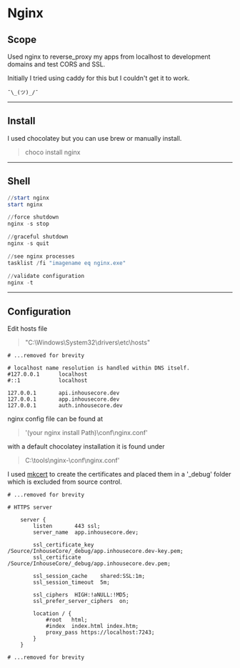 ﻿# Nginx
## Scope
Used nginx to reverse_proxy my apps from localhost to development domains and test CORS and SSL.

Initially I tried using caddy for this but I couldn't get it to work.
```
¯\_(ツ)_/¯
```
---
## Install
I used chocolatey but you can use brew or manually install.
> choco install nginx
---
## Shell
```ps1
//start nginx
start nginx

//force shutdown
nginx -s stop 

//graceful shutdown
nginx -s quit

//see nginx processes
tasklist /fi "imagename eq nginx.exe"

//validate configuration
nginx -t 
```
---
## Configuration
Edit hosts file
> "C:\Windows\System32\drivers\etc\hosts"
```
# ...removed for brevity

# localhost name resolution is handled within DNS itself.
#127.0.0.1      localhost
#::1            localhost

127.0.0.1       api.inhousecore.dev
127.0.0.1       app.inhousecore.dev
127.0.0.1       auth.inhousecore.dev
```
nginx config file can be found at
> '(your nginx install Path)\conf\nginx.conf'

with a default chocolatey installation it is found under
> C:\tools\nginx-<version>\conf\nginx.conf'

I used [mkcert]("https://github.com/FiloSottile/mkcert") to create the certificates and placed them in a '_debug' folder which is excluded from source control.
```nginx
# ...removed for brevity

# HTTPS server
    
    server {
        listen       443 ssl;
        server_name  app.inhousecore.dev;

        ssl_certificate_key  /Source/InhouseCore/_debug/app.inhousecore.dev-key.pem;
        ssl_certificate      /Source/InhouseCore/_debug/app.inhousecore.dev.pem;

        ssl_session_cache    shared:SSL:1m;
        ssl_session_timeout  5m;

        ssl_ciphers  HIGH:!aNULL:!MD5;
        ssl_prefer_server_ciphers  on;

        location / {
            #root   html;
            #index  index.html index.htm;
			proxy_pass https://localhost:7243;
        }
    }
    
# ...removed for brevity
```
